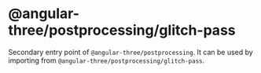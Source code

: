 # @angular-three/postprocessing/glitch-pass

Secondary entry point of `@angular-three/postprocessing`. It can be used by importing from `@angular-three/postprocessing/glitch-pass`.
